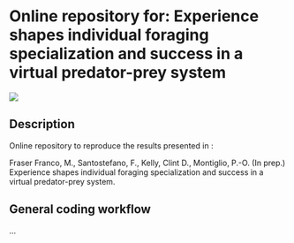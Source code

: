 # Online repository for: Experience shapes individual foraging specialization and success in a virtual predator-prey system

![](https://img.shields.io/badge/license-CC%20BY--NC%204.0-green?style=for-the-badge)

## Description

Online repository to reproduce the results presented in :

Fraser Franco, M., Santostefano, F., Kelly, Clint D., Montiglio, P.-O. (In prep.) Experience shapes individual foraging specialization and success in a virtual predator-prey system.

## General coding workflow
...
